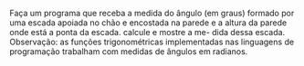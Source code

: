 Faça um programa que receba a medida do ângulo (em graus) formado por uma escada apoiada no chão e encostada na parede e a altura da parede onde está a ponta da escada. calcule e mostre a me- dida dessa escada.
Observação: as funções trigonométricas implementadas nas linguagens de programação trabalham com medidas de ângulos em radianos.